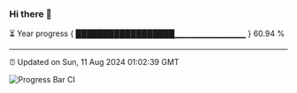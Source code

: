 ### Hi there 👋

⏳ Year progress { ██████████████████▁▁▁▁▁▁▁▁▁▁▁▁ } 60.94 %

---

⏰ Updated on Sun, 11 Aug 2024 01:02:39 GMT

![Progress Bar CI](https://github.com/liununu/liununu/workflows/Progress%20Bar%20CI/badge.svg)
